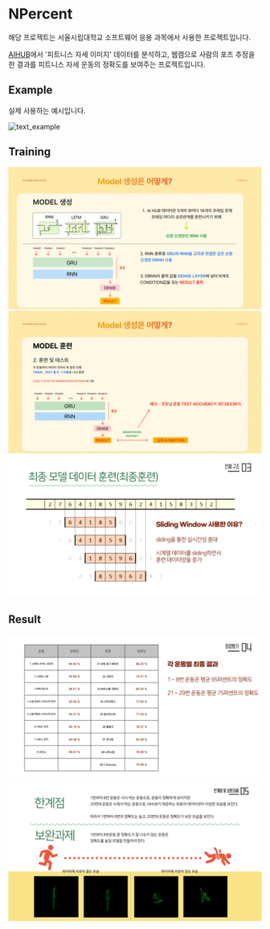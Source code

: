 # NPercent

해당 프로젝트는 서울시립대학교 소프트웨어 응용 과목에서 사용한 프로젝트입니다.

[AIHUB](https://aihub.or.kr)에서 '피트니스 자세 이미지' 데이터를 분석하고, 웹캠으로 사람의 포즈 추정을 한 결과를 피트니스 자세 운동의 정확도를 보여주는 프로젝트입니다.

## Example

실제 사용하는 예시입니다.

![text_example](./asset/test_example.gif)

## Training

<img src='./asset/model1.jpeg' alt='model' />

<img src='./asset/model2.jpeg' alt='model' />

<img src='./asset/model3.jpeg' alt='model' />

## Result

<img src='./asset/model4.jpeg' alt='model' />

<img src='./asset/model5.jpeg' alt='model' />
